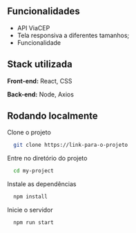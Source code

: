 ## Funcionalidades

- API ViaCEP
- Tela responsiva a diferentes tamanhos;
- Funcionalidade 

## Stack utilizada

**Front-end:** React, CSS

**Back-end:** Node, Axios

## Rodando localmente

Clone o projeto

```bash
  git clone https://link-para-o-projeto
```

Entre no diretório do projeto

```bash
  cd my-project
```

Instale as dependências

```bash
  npm install
```

Inicie o servidor

```bash
  npm run start
```

